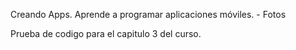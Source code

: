 Creando Apps. Aprende a programar aplicaciones móviles. - Fotos

Prueba de codigo para el capitulo 3 del curso.

